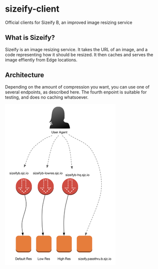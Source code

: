 # sizeify-client

Official clients for Sizeify B, an improved image resizing service

## What is Sizeify?

Sizeify is an image resizing service. It takes the URL of an image, and a code representing how it should be resized. It then caches and serves the image effiently from Edge locations.

## Architecture

Depending on the amount of compression you want, you can use one of several endpoints, as described here. The fourth enpoint is suitable for testing, and does no caching whatsoever.

<img src="sizeify.architecture.jpg" alt="sizeify architecture" width="364" />
